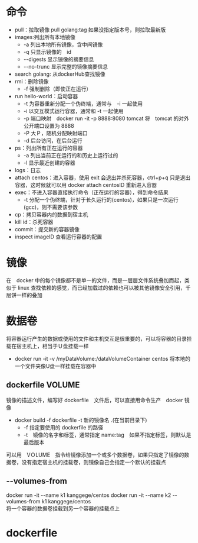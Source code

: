 # 命令
- pull：拉取镜像 pull golang:tag 如果没指定版本号，则拉取最新版
- images:列出所有本地镜像
    - -a 列出本地所有镜像，含中间镜像
    - -q 只显示镜像的　id
    - --digests 显示镜像的摘要信息
    - --no-trunc 显示完整的镜像摘要信息
- search golang: 从dockerHub查找镜像
- rmi：删除镜像
    - -f 强制删除（即使正在运行）
- run hello-world：启动容器
    - -t 为容器重新分配一个伪终端，通常与　-i 一起使用
    - -i 以交互模式运行容器，通常和 -t 一起使用
    - -p 端口映射　docker run -it -p 8888:8080 tomcat 将　tomcat 的对外公开端口设置为 8888
    - -P 大Ｐ，随机分配映射端口
    - -d 后台访问，在后台运行
- ps：列出所有正在运行的容器
    - -a 列出当前正在运行的和历史上运行过的
    - -l 显示最近创建的容器
- logs：日志
- attach centos：进入容器，使用 exit 会退出并杀死容器，ctrl+p+q 只是退出容器，这时候就可以用 docker attach centosID 重新进入容器
- exec：不进入容器直接执行命令（正在运行的容器），得到命令结果
    - -t 分配一个伪终端，针对于长久运行的(centos)，如果只是一次运行(gcc)，则不需要该参数
- cp：拷贝容器内的数据到宿主机
- kill id：杀死容器
- commit：提交新的容器镜像
- inspect imageID 查看运行容器的配置


# 镜像
在　docker 中的每个镜像都不是单一的文件，而是一层层文件系统叠加而起，类似于 linux 查找依赖的感觉，而已经加载过的依赖也可以被其他镜像安全引用，千层饼一样的叠加

# 数据卷
将容器运行产生的数据或使用的文件和主机交互是很重要的，可以将容器的目录挂载在宿主机上，相当于Ｕ盘挂载一样
- docker run -it -v /myDataVolume:/dataVolumeContainer centos 将本地的一个文件夹像U盘一样挂载在容器中

## dockerfile VOLUME
镜像的描述文件，编写好 dockerfile　文件后，可以直接用命令生产　docker 镜像

- docker build -f dockerfile -t 新的镜像名 .(在当前目录下)
    - -f 指定要使用的 dockerfile 的路径
    - -t　镜像的名字和标签，通常指定 name:tag　如果不指定标签，则默认是最后版本


可以用　VＯLUME　指令给镜像添加一个或多个数据卷，如果只指定了镜像的数据卷，没有指定宿主机的挂载卷，则镜像自己会指定一个默认的挂载点

## --volumes-from 
docker run -it --name k1 kanggege/centos
docker run -it --name k2 --volumes-from k1 kanggege/centos  
将一个容器的数据卷挂载到另一个容器的挂载点上


# dockerfile
